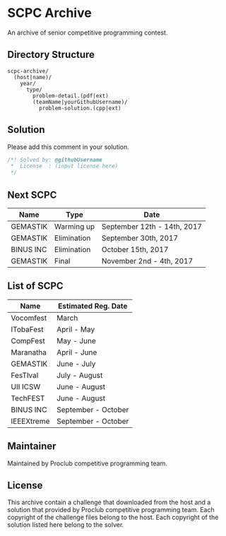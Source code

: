# SCPC Archive
An archive of senior competitive programming contest.

## Directory Structure
```
scpc-archive/
  (host|name)/
    year/
      type/
        problem-detail.(pdf|ext)
        (teamName|yourGithubUsername)/
          problem-solution.(cpp|ext)
```

## Solution
Please add this comment in your solution.

```c++
/*! Solved by: @githubUsername
 *  License  : (input license here)
 */
```

## Next SCPC
| Name      | Type        | Date                        |
|-----------|-------------|-----------------------------|
| GEMASTIK  | Warming up  | September 12th - 14th, 2017 |
| GEMASTIK  | Elimination | September 30th, 2017        |
| BINUS INC | Elimination | October 15th, 2017          |
| GEMASTIK  | Final       | November 2nd - 4th, 2017    |

## List of SCPC
| Name       | Estimated Reg. Date |
|------------|---------------------|
| Vocomfest  | March               |
| ITobaFest  | April - May         |
| CompFest   | May - June          |
| Maranatha  | April - June        |
| GEMASTIK   | June - July         |
| FesTIval   | July - August       |
| UII ICSW   | June - August       |
| TechFEST   | June - August       |
| BINUS INC  | September - October |
| IEEEXtreme | September - October |

## Maintainer
Maintained by Proclub competitive programming team.

## License
This archive contain a challenge that downloaded from the host and
a solution that provided by Proclub competitive programming team.
Each copyright of the challenge files belong to the host.
Each copyright of the solution listed here belong to the solver.

